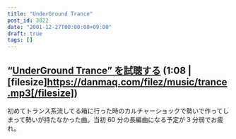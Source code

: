 ```yaml
---
title: "UnderGround Trance"
post_id: 3022
date: "2001-12-27T00:00:00+09:00"
draft: true
tags: []
---
```



## “[UnderGround Trance” を試聴する](https://danmaq.com/filez/music/trance.mp3) (1:08 | [filesize]https://danmaq.com/filez/music/trance.mp3[/filesize])
初めてトランス系流してる箱に行った時のカルチャーショックで勢いで作ってしまって勢いが持たなかった曲。当初 60 分の長編曲になる予定が 3 分弱でお疲れ。
